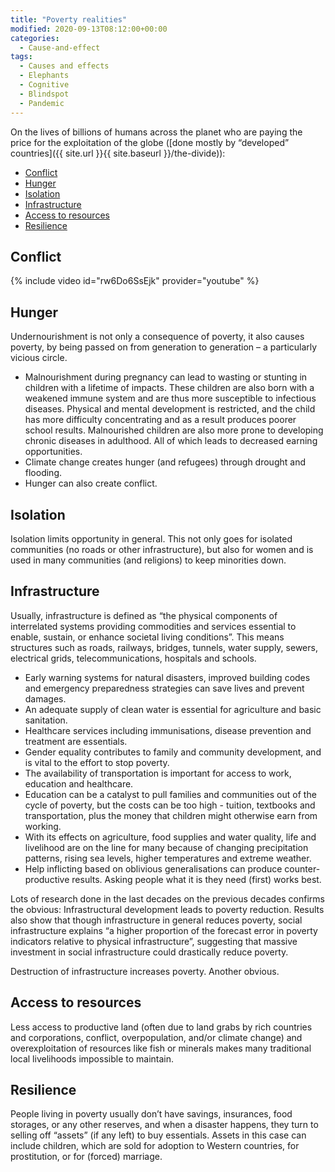 ```yaml
---
title: "Poverty realities"
modified: 2020-09-13T08:12:00+00:00
categories:
  - Cause-and-effect
tags:
  - Causes and effects
  - Elephants
  - Cognitive
  - Blindspot
  - Pandemic
---
```


On the lives of billions of humans across the planet who are paying the price for the exploitation of the globe ([done mostly by “developed” countries]({{ site.url }}{{ site.baseurl }}/the-divide)):

- [Conflict](#conflict)
- [Hunger](#hunger)
- [Isolation](#isolation)
- [Infrastructure](#infrastructure)
- [Access to resources](#access-to-resources)
- [Resilience](#resilience)

## Conflict

{% include video id="rw6Do6SsEjk" provider="youtube" %}

## Hunger

Undernourishment is not only a consequence of poverty, it also causes poverty, by being passed on from generation to generation – a particularly vicious circle.

* Malnourishment during pregnancy can lead to wasting or stunting in children with a lifetime of impacts. These children are also born with a weakened immune system and are thus more susceptible to infectious diseases. Physical and mental development is restricted, and the child has more difficulty concentrating and as a result produces poorer school results. Malnourished children are also more prone to developing chronic diseases in adulthood. All of which leads to decreased earning opportunities.
* Climate change creates hunger (and refugees) through drought and flooding.
* Hunger can also create conflict.

## Isolation

Isolation limits opportunity in general. This not only goes for isolated communities (no roads or other infrastructure), but also for women and is used in many communities (and religions) to keep minorities down. 

## Infrastructure

Usually, infrastructure is defined as “the physical components of interrelated systems providing commodities and services essential to enable, sustain, or enhance societal living conditions”. This means structures such as roads, railways, bridges, tunnels, water supply, sewers, electrical grids, telecommunications, hospitals and schools.

* Early warning systems for natural disasters, improved building codes and emergency preparedness strategies can save lives and prevent damages.
* An adequate supply of clean water is essential for agriculture and basic sanitation.
* Healthcare services including immunisations, disease prevention and treatment are essentials.
* Gender equality contributes to family and community development, and is vital to the effort to stop poverty.
* The availability of transportation is important for access to work, education and healthcare.
* Education can be a catalyst to pull families and communities out of the cycle of poverty, but the costs can be too high - tuition, textbooks and transportation, plus the money that children might otherwise earn from working.
* With its effects on agriculture, food supplies and water quality, life and livelihood are on the line for many because of changing precipitation patterns, rising sea levels, higher temperatures and extreme weather.
* Help inflicting based on oblivious generalisations can produce counter-productive results. Asking people what it is they need (first) works best.

Lots of research done in the last decades on the previous decades confirms the obvious: Infrastructural development leads to poverty reduction. Results also show that though infrastructure in general reduces poverty, social infrastructure explains “a higher proportion of the forecast error in poverty indicators relative to physical infrastructure”, suggesting that massive investment in social infrastructure could drastically reduce poverty.

Destruction of infrastructure increases poverty. Another obvious. 

## Access to resources

Less access to productive land (often due to land grabs by rich countries and corporations, conflict, overpopulation, and/or climate change) and overexploitation of resources like fish or minerals makes many traditional local livelihoods impossible to maintain.

## Resilience

People living in poverty usually don’t have savings, insurances, food storages, or any other reserves, and when a disaster happens, they turn to selling off “assets” (if any left) to buy essentials. Assets in this case can include children, which are sold for adoption to Western countries, for prostitution, or for (forced) marriage.




